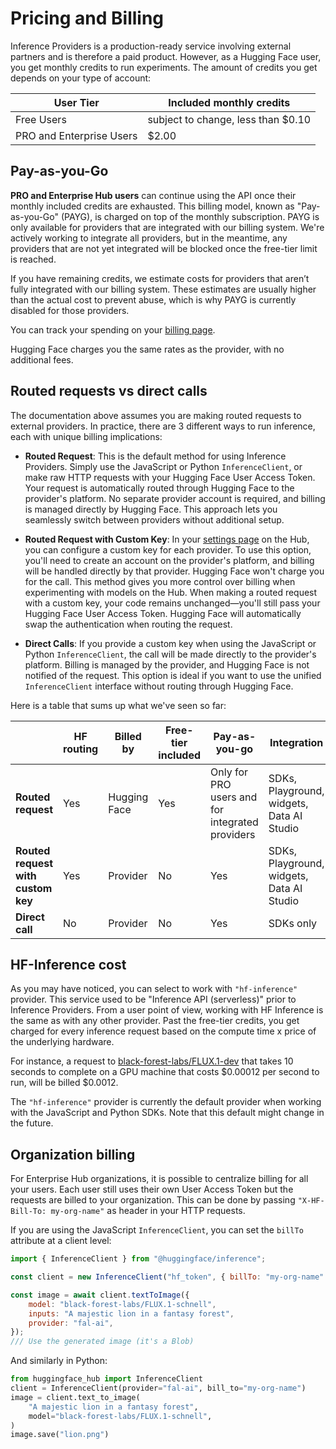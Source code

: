 # Pricing and Billing

Inference Providers is a production-ready service involving external partners and is therefore a paid product. However, as a Hugging Face user, you get monthly credits to run experiments. The amount of credits you get depends on your type of account:

| User Tier                | Included monthly credits           |
| ------------------------ | ---------------------------------- |
| Free Users               | subject to change, less than $0.10 |
| PRO and Enterprise Users | $2.00                              |

## Pay-as-you-Go

**PRO and Enterprise Hub users** can continue using the API once their monthly included credits are exhausted. This billing model, known as "Pay-as-you-Go" (PAYG), is charged on top of the monthly subscription. PAYG is only available for providers that are integrated with our billing system. We're actively working to integrate all providers, but in the meantime, any providers that are not yet integrated will be blocked once the free-tier limit is reached.

If you have remaining credits, we estimate costs for providers that aren’t fully integrated with our billing system. These estimates are usually higher than the actual cost to prevent abuse, which is why PAYG is currently disabled for those providers.

You can track your spending on your [billing page](https://huggingface.co/settings/billing).

<Tip>

Hugging Face charges you the same rates as the provider, with no additional fees.

</Tip>

## Routed requests vs direct calls

The documentation above assumes you are making routed requests to external providers. In practice, there are 3 different ways to run inference, each with unique billing implications:

- **Routed Request**: This is the default method for using Inference Providers. Simply use the JavaScript or Python `InferenceClient`, or make raw HTTP requests with your Hugging Face User Access Token. Your request is automatically routed through Hugging Face to the provider's platform. No separate provider account is required, and billing is managed directly by Hugging Face. This approach lets you seamlessly switch between providers without additional setup.

- **Routed Request with Custom Key**: In your [settings page](https://huggingface.co/settings/inference-providers) on the Hub, you can configure a custom key for each provider. To use this option, you'll need to create an account on the provider's platform, and billing will be handled directly by that provider. Hugging Face won't charge you for the call. This method gives you more control over billing when experimenting with models on the Hub. When making a routed request with a custom key, your code remains unchanged—you'll still pass your Hugging Face User Access Token. Hugging Face will automatically swap the authentication when routing the request.

- **Direct Calls**: If you provide a custom key when using the JavaScript or Python `InferenceClient`, the call will be made directly to the provider's platform. Billing is managed by the provider, and Hugging Face is not notified of the request. This option is ideal if you want to use the unified `InferenceClient` interface without routing through Hugging Face.

Here is a table that sums up what we've seen so far:

|                                    | HF routing | Billed by    | Free-tier included | Pay-as-you-go                                   | Integration                               |
| ---------------------------------- | ---------- | ------------ | ------------------ | ----------------------------------------------- | ----------------------------------------- |
| **Routed request**                 | Yes        | Hugging Face | Yes                | Only for PRO users and for integrated providers | SDKs, Playground, widgets, Data AI Studio |
| **Routed request with custom key** | Yes        | Provider     | No                 | Yes                                             | SDKs, Playground, widgets, Data AI Studio |
| **Direct call**                    | No         | Provider     | No                 | Yes                                             | SDKs only                                 |

## HF-Inference cost

As you may have noticed, you can select to work with `"hf-inference"` provider. This service used to be "Inference API (serverless)" prior to Inference Providers. From a user point of view, working with HF Inference is the same as with any other provider. Past the free-tier credits, you get charged for every inference request based on the compute time x price of the underlying hardware.

For instance, a request to [black-forest-labs/FLUX.1-dev](https://huggingface.co/black-forest-labs/FLUX.1-dev) that takes 10 seconds to complete on a GPU machine that costs $0.00012 per second to run, will be billed $0.0012.

The `"hf-inference"` provider is currently the default provider when working with the JavaScript and Python SDKs. Note that this default might change in the future.

## Organization billing

For Enterprise Hub organizations, it is possible to centralize billing for all your users. Each user still uses their own User Access Token but the requests are billed to your organization. This can be done by passing `"X-HF-Bill-To: my-org-name"` as header in your HTTP requests.

If you are using the JavaScript `InferenceClient`, you can set the `billTo` attribute at a client level:

```js
import { InferenceClient } from "@huggingface/inference";

const client = new InferenceClient("hf_token", { billTo: "my-org-name" });

const image = await client.textToImage({
	model: "black-forest-labs/FLUX.1-schnell",
	inputs: "A majestic lion in a fantasy forest",
	provider: "fal-ai",
});
/// Use the generated image (it's a Blob)
```

And similarly in Python:

```py
from huggingface_hub import InferenceClient
client = InferenceClient(provider="fal-ai", bill_to="my-org-name")
image = client.text_to_image(
    "A majestic lion in a fantasy forest",
    model="black-forest-labs/FLUX.1-schnell",
)
image.save("lion.png")
```

